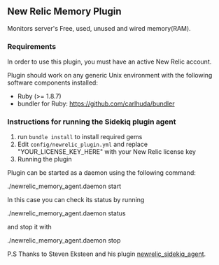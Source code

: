 ## New Relic Memory Plugin

Monitors server's Free, used, unused and wired memory(RAM).

### Requirements

In order to use this plugin, you must have an active New Relic account.

Plugin should work on any generic Unix environment with the following
software components installed:

  - Ruby (>= 1.8.7)
  - bundler for Ruby: https://github.com/carlhuda/bundler

### Instructions for running the Sidekiq plugin agent

1. run `bundle install` to install required gems
2. Edit `config/newrelic_plugin.yml` and replace "YOUR_LICENSE_KEY_HERE" with your New Relic license key
3. Running the plugin

Plugin can  be started as a daemon using the following command:

  ./newrelic_memory_agent.daemon start

In this case you can check its status by running

  ./newrelic_memory_agent.daemon status

and stop it with

  ./newrelic_memory_agent.daemon stop

P.S Thanks to Steven Eksteen and his plugin [newrelic_sidekiq_agent](https://github.com/mscifo/newrelic_sidekiq_agent).